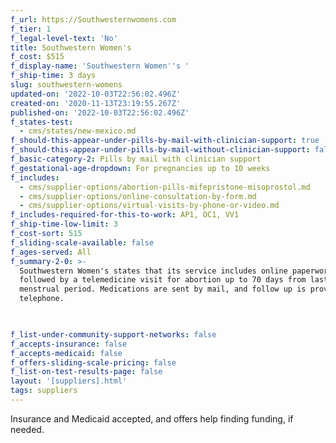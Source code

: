 ```yaml
---
f_url: https://Southwesternwomens.com
f_tier: 1
f_legal-level-text: 'No'
title: Southwestern Women's
f_cost: $515
f_display-name: 'Southwestern Women''s '
f_ship-time: 3 days
slug: southwestern-womens
updated-on: '2022-10-03T22:56:02.496Z'
created-on: '2020-11-13T23:19:55.267Z'
published-on: '2022-10-03T22:56:02.496Z'
f_states-test:
  - cms/states/new-mexico.md
f_should-this-appear-under-pills-by-mail-with-clinician-support: true
f_should-this-appear-under-pills-by-mail-without-clinician-support: false
f_basic-category-2: Pills by mail with clinician support
f_gestational-age-dropdown: For pregnancies up to 10 weeks
f_includes:
  - cms/supplier-options/abortion-pills-mifepristone-misoprostol.md
  - cms/supplier-options/online-consultation-by-form.md
  - cms/supplier-options/virtual-visits-by-phone-or-video.md
f_includes-required-for-this-to-work: AP1, OC1, VV1
f_ship-time-low-limit: 3
f_cost-sort: 515
f_sliding-scale-available: false
f_ages-served: All
f_summary-2-0: >-
  Southwestern Women's states that its service includes online paperwork
  followed by a telemedicine visit for abortion up to 70 days from last
  menstrual period. Medications are sent by mail, and follow up is provided by
  telephone.


  ‍
f_list-under-community-support-networks: false
f_accepts-insurance: false
f_accepts-medicaid: false
f_offers-sliding-scale-pricing: false
f_list-on-test-results-page: false
layout: '[suppliers].html'
tags: suppliers
---
```


Insurance and Medicaid accepted, and offers help finding funding, if needed.
